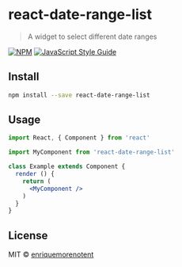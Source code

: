 # react-date-range-list

> A widget to select different date ranges

[![NPM](https://img.shields.io/npm/v/react-date-range-list.svg)](https://www.npmjs.com/package/react-date-range-list) [![JavaScript Style Guide](https://img.shields.io/badge/code_style-standard-brightgreen.svg)](https://standardjs.com)

## Install

```bash
npm install --save react-date-range-list
```

## Usage

```jsx
import React, { Component } from 'react'

import MyComponent from 'react-date-range-list'

class Example extends Component {
  render () {
    return (
      <MyComponent />
    )
  }
}
```

## License

MIT © [enriquemorenotent](https://github.com/enriquemorenotent)
